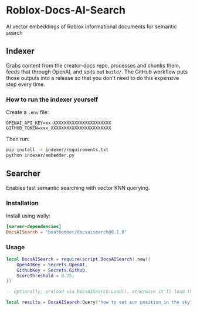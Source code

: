 # Roblox-Docs-AI-Search
AI vector embeddings of Roblox informational documents for semantic search

## Indexer

Grabs content from the creator-docs repo, processes and chunks them, feeds that through OpenAI, and spits out `build/`.
The GitHub workflow puts those outputs into a release so that you don't need to do this expensive step every time.

### How to run the indexer yourself

Create a `.env` file:
```
OPENAI_API_KEY=xx-XXXXXXXXXXXXXXXXXXXXXX
GITHUB_TOKEN=xxx_XXXXXXXXXXXXXXXXXXXXXXX
```

Then run:

```bash
pip install -r indexer/requirements.txt
python indexer/embedder.py
```

## Searcher

Enables fast semantic searching with vector KNN querying.

### Installation

Install using wally:

```toml
[server-dependencies]
DocsAISearch = "boatbomber/docsaisearch@0.1.0"
```

### Usage

```Lua
local DocsAISearch = require(script.DocsAISearch).new({
	OpenAIKey = Secrets.OpenAI,
	GithubKey = Secrets.Github,
	ScoreThreshold = 0.75,
})

-- Optionally, preload via DocsAISearch:Load(), otherwise it'll load the index upon first query

local results = DocsAISearch:Query("how to set sun position in the sky", 2)
```

